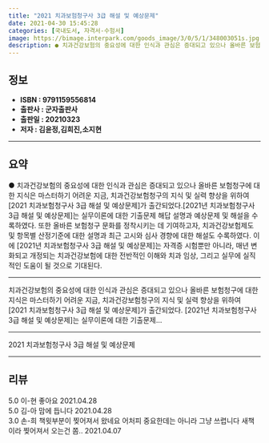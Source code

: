 ```yaml
---
title: "2021 치과보험청구사 3급 해설 및 예상문제"
date: 2021-04-30 15:45:28
categories: [국내도서, 자격서-수험서]
image: https://bimage.interpark.com/goods_image/3/0/5/1/348003051s.jpg
description: ● 치과건강보험의 중요성에 대한 인식과 관심은 증대되고 있으나 올바른 보험청구에 대한 지식은 마스터하기 어려운 지금, 치과건강보험청구의 지식 및 실력 향상을 위하여 [2021 치과보험청구사 3급 해설 및 예상문제]가 출간되었다.[2021년 치과보험청구사 3급 해설 및 예상문제]는 실무
---
```


## **정보**

- **ISBN : 9791159556814**
- **출판사 : 군자출판사**
- **출판일 : 20210323**
- **저자 : 김윤정,김희진,소지현**

------



## **요약**

●  치과건강보험의 중요성에 대한 인식과 관심은 증대되고 있으나 올바른 보험청구에 대한 지식은 마스터하기 어려운 지금, 치과건강보험청구의 지식 및 실력 향상을 위하여 [2021 치과보험청구사 3급 해설 및 예상문제]가 출간되었다.[2021년 치과보험청구사 3급 해설 및 예상문제]는 실무이론에 대한 기출문제 해답 설명과 예상문제 및 해설을 수록하였다. 또한 올바른 보험청구 문화를 정착시키는 데 기여하고자, 치과건강보험제도 및 항목별 산정기준에 대한 설명과 최근 고시와 심사 경향에 대한 해설도 수록하였다.  이에 [2021년 치과보험청구사 3급 해설 및 예상문제]는 자격증 시험뿐만 아니라, 매년 변화되고 개정되는 치과건강보험에 대한 전반적인 이해와 치과 임상, 그리고 실무에 실직적인 도움이 될 것으로 기대된다.

------

치과건강보험의 중요성에 대한 인식과 관심은 증대되고 있으나 올바른 보험청구에 대한 지식은 마스터하기 어려운 지금, 치과건강보험청구의 지식 및 실력 향상을 위하여 [2021 치과보험청구사 3급 해설 및 예상문제]가 출간되었다.
[2021년 치과보험청구사 3급 해설 및 예상문제]는 실무이론에 대한 기출문제... 

------


2021 치과보험청구사 3급 해설 및 예상문제 

------


## **리뷰** 

5.0 이-현 좋아요 2021.04.28 <br/>5.0 김-아 맘에 듭니다 2021.04.28 <br/>3.0 손-희 책윗부분이 찢어져서 왔네요 어처피 중요한데는 아니라 그냥 쓰렵니다 새책이라 찢어져서 오는건 쫌.. 2021.04.07 <br/>